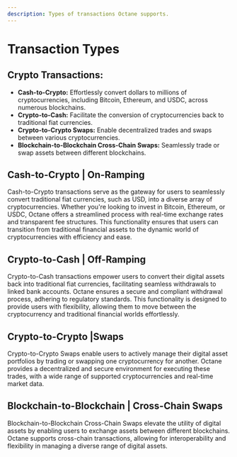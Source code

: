 ```yaml
---
description: Types of transactions Octane supports.
---
```


# Transaction Types

## **Crypto Transactions:**

* **Cash-to-Crypto:** Effortlessly convert dollars to millions of cryptocurrencies, including Bitcoin, Ethereum, and USDC, across numerous blockchains.
* **Crypto-to-Cash:** Facilitate the conversion of cryptocurrencies back to traditional fiat currencies.
* **Crypto-to-Crypto Swaps:** Enable decentralized trades and swaps between various cryptocurrencies.
* **Blockchain-to-Blockchain Cross-Chain Swaps:** Seamlessly trade or swap assets between different blockchains.

## Cash-to-Crypto | On-Ramping

Cash-to-Crypto transactions serve as the gateway for users to seamlessly convert traditional fiat currencies, such as USD, into a diverse array of cryptocurrencies. Whether you're looking to invest in Bitcoin, Ethereum, or USDC, Octane offers a streamlined process with real-time exchange rates and transparent fee structures. This functionality ensures that users can transition from traditional financial assets to the dynamic world of cryptocurrencies with efficiency and ease.

## Crypto-to-Cash | Off-Ramping

Crypto-to-Cash transactions empower users to convert their digital assets back into traditional fiat currencies, facilitating seamless withdrawals to linked bank accounts. Octane ensures a secure and compliant withdrawal process, adhering to regulatory standards. This functionality is designed to provide users with flexibility, allowing them to move between the cryptocurrency and traditional financial worlds effortlessly.

## **Crypto-to-Crypto |Swaps**

Crypto-to-Crypto Swaps enable users to actively manage their digital asset portfolios by trading or swapping one cryptocurrency for another. Octane provides a decentralized and secure environment for executing these trades, with a wide range of supported cryptocurrencies and real-time market data.

## **Blockchain-to-Blockchain | Cross-Chain Swaps**

Blockchain-to-Blockchain Cross-Chain Swaps elevate the utility of digital assets by enabling users to exchange assets between different blockchains. Octane supports cross-chain transactions, allowing for interoperability and flexibility in managing a diverse range of digital assets.
